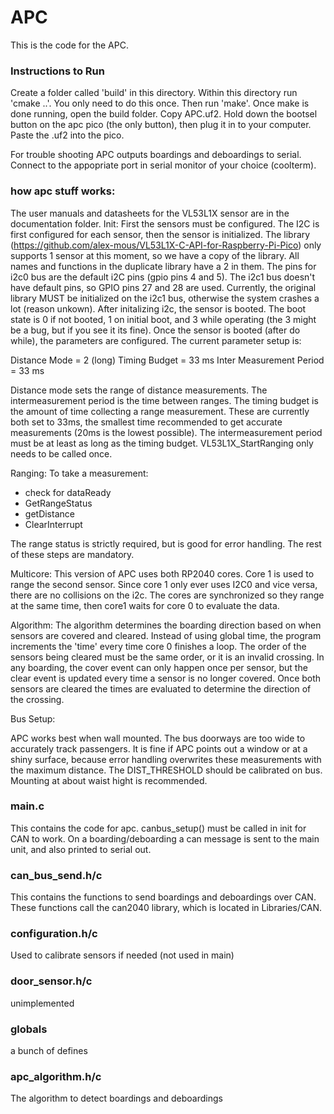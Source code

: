 # APC

This is the code for the APC.

### Instructions to Run

Create a folder called 'build' in this directory. Within this directory run 'cmake ..'. You only need to do this once. Then run 'make'. Once make is done running, open the build folder. Copy APC.uf2. Hold down the bootsel button on the apc pico (the only button), then plug it in to your computer. Paste the .uf2 into the pico.

For trouble shooting APC outputs boardings and deboardings to serial. Connect to the appopriate port in serial monitor of your choice (coolterm).

### how apc stuff works:

The user manuals and datasheets for the VL53L1X sensor are in the documentation folder.
Init:
First the sensors must be configured. The I2C is first configured for each sensor, then the sensor is initialized. The library (https://github.com/alex-mous/VL53L1X-C-API-for-Raspberry-Pi-Pico) only supports 1 sensor at this moment, so we have a copy of the library. All names and functions in the duplicate library have a 2 in them. The pins for i2c0 bus are the default i2C pins (gpio pins 4 and 5). The i2c1 bus doesn't have default pins, so GPIO pins 27 and 28 are used. Currently, the original library MUST be initialized on the i2c1 bus, otherwise the system crashes a lot (reason unkown). After initalizing i2c, the sensor is booted. The boot state is 0 if not booted, 1 on initial boot, and 3 while operating (the 3 might be a bug, but if you see it its fine). Once the sensor is booted (after do while), the parameters are configured. The current parameter setup is:

Distance Mode = 2 (long)
Timing Budget = 33 ms
Inter Measurement Period = 33 ms

Distance mode sets the range of distance measurements. The intermeasurement period is the time between ranges. The timing budget is the amount of time collecting a range measurement. These are currently both set to 33ms, the smallest time recommended to get accurate measurements (20ms is the lowest possible). The intermeasurement period must be at least as long as the timing budget. VL53L1X_StartRanging only needs to be called once.

Ranging:
To take a measurement:
- check for dataReady
- GetRangeStatus
- getDistance
- ClearInterrupt

The range status is strictly required, but is good for error handling. The rest of these steps are mandatory.

Multicore:
This version of APC uses both RP2040 cores. Core 1 is used to range the second sensor. Since core 1 only ever uses I2C0 and vice versa, there are no collisions on the i2c. The cores are synchronized so they range at the same time, then core1 waits for core 0 to evaluate the data.

Algorithm:
The algorithm determines the boarding direction based on when sensors are covered and cleared. Instead of using global time, the program increments the 'time' every time core 0 finishes a loop. The order of the sensors being cleared must be the same order, or it is an invalid crossing. In any boarding, the cover event can only happen once per sensor, but the clear event is updated every time a sensor is no longer covered. Once both sensors are cleared the times are evaluated to determine the direction of the crossing. 

Bus Setup:

APC works best when wall mounted. The bus doorways are too wide to accurately track passengers. It is fine if APC points out a window or at a shiny surface, because error handling overwrites these measurements with the maximum distance. The DIST_THRESHOLD should be calibrated on bus. Mounting at about waist hight is recommended.

### main.c
This contains the code for apc. canbus_setup() must be called in init for CAN to work. On a boarding/deboarding a can message is sent to the main unit, and also printed to serial out.
### can_bus_send.h/c
This contains the functions to send boardings and deboardings over CAN. These functions call the can2040 library, which is located in Libraries/CAN.
### configuration.h/c
Used to calibrate sensors if needed (not used in main)
### door_sensor.h/c
unimplemented
### globals
a bunch of defines
### apc_algorithm.h/c
The algorithm to detect boardings and deboardings
